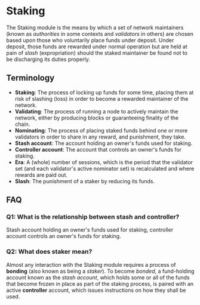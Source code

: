 # Staking

The Staking module is the means by which a set of network maintainers (known as _authorities_
in some contexts and _validators_ in others) are chosen based upon those who voluntarily place
funds under deposit. Under deposit, those funds are rewarded under normal operation but are
held at pain of _slash_ (expropriation) should the staked maintainer be found not to be
discharging its duties properly.

## Terminology

- **Staking**: The process of locking up funds for some time, placing them at risk of slashing
(loss) in order to become a rewarded maintainer of the network.
- **Validating**: The process of running a node to actively maintain the network, either by
producing blocks or guaranteeing finality of the chain.
- **Nominating**: The process of placing staked funds behind one or more validators in order to
share in any reward, and punishment, they take.
- **Stash account**: The account holding an owner's funds used for staking.
- **Controller account**: The account that controls an owner's funds for staking.
- **Era**: A (whole) number of sessions, which is the period that the validator set (and each
validator's active nominator set) is recalculated and where rewards are paid out.
- **Slash**: The punishment of a staker by reducing its funds.

## FAQ

### Q1: What is the relationship between stash and controller?

Stash account holding an owner's funds used for staking, controller account controls an owner's funds for staking.

### Q2: What does staker mean?

Almost any interaction with the Staking module requires a process of **bonding** (also known
as being a *staker*). To become *bonded*, a fund-holding account known as the *stash account*,
which holds some or all of the funds that become frozen in place as part of the staking process,
is paired with an active **controller** account, which issues instructions on how they shall be
used.
